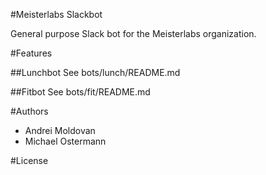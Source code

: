 #Meisterlabs Slackbot

General purpose Slack bot for the Meisterlabs organization.

#Features

##Lunchbot
See bots/lunch/README.md

##Fitbot
See bots/fit/README.md

#Authors
- Andrei Moldovan
- Michael Ostermann

#License
